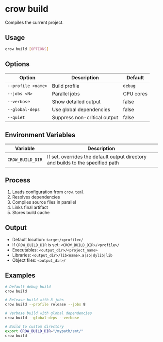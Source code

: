 # crow build

Compiles the current project.

## Usage
```bash
crow build [OPTIONS]
```

## Options
| Option | Description | Default |
|--------|-------------|---------|
| `--profile <name>` | Build profile | `debug` |
| `--jobs <N>` | Parallel jobs | CPU cores |
| `--verbose` | Show detailed output | false |
| `--global-deps` | Use global dependencies | false |
| `--quiet` | Suppress non-critical output | false |

## Environment Variables
| Variable | Description |
|----------|-------------|
| `CROW_BUILD_DIR` | If set, overrides the default output directory and builds to the specified path |

## Process
1. Loads configuration from `crow.toml`
2. Resolves dependencies
3. Compiles source files in parallel
4. Links final artifact
5. Stores build cache

## Output
- Default location: `target/<profile>/`
- If `CROW_BUILD_DIR` is set: `<CROW_BUILD_DIR>/<profile>/`
- Executables: `<output_dir>/<project_name>`
- Libraries: `<output_dir>/lib<name>.a|so|dylib|lib`
- Object files: `<output_dir>/`

## Examples
```bash
# Default debug build
crow build

# Release build with 8 jobs
crow build --profile release --jobs 8

# Verbose build with global dependencies
crow build --global-deps --verbose

# Build to custom directory
export CROW_BUILD_DIR="/mypath/smt/"
crow build
```